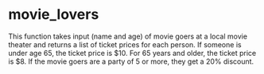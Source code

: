 # movie_lovers
This function takes input (name and age) of movie goers at a local movie theater and returns a list of ticket prices for each person.
If someone is under age 65, the ticket price is $10. For 65 years and older, the ticket price is $8. If the movie goers are a party of 5 or more, they get a 20% discount.
